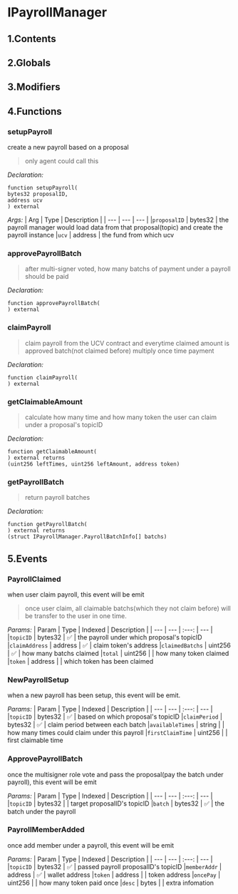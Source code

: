 # IPayrollManager





## 1.Contents
<!-- START doctoc -->
<!-- END doctoc -->

## 2.Globals

## 3.Modifiers

## 4.Functions

### setupPayroll
create a new payroll based on a proposal

> only agent could call this


*Declaration:*
```solidity
function setupPayroll(
bytes32 proposalID,
address ucv
) external
```

*Args:*
| Arg | Type | Description |
| --- | --- | --- |
|`proposalID` | bytes32 | the payroll manager would load data from that proposal(topic) and create the payroll instance
|`ucv` | address | the fund from which ucv


### approvePayrollBatch

> after multi-signer voted, how many batchs of payment under a payroll should be paid

*Declaration:*
```solidity
function approvePayrollBatch(
) external
```




### claimPayroll

> claim payroll from the UCV contract and everytime claimed amount is approved batch(not claimed before) multiply once time payment

*Declaration:*
```solidity
function claimPayroll(
) external
```




### getClaimableAmount

> calculate how many time and how many token the user can claim under a proposal's topicID

*Declaration:*
```solidity
function getClaimableAmount(
) external returns
(uint256 leftTimes, uint256 leftAmount, address token)
```




### getPayrollBatch

> return payroll batches

*Declaration:*
```solidity
function getPayrollBatch(
) external returns
(struct IPayrollManager.PayrollBatchInfo[] batchs)
```




## 5.Events
### PayrollClaimed
when user claim payroll, this event will be emit

> once user claim, all claimable batchs(which they not claim before) will be transfer to the user in one time.



*Params:*
| Param | Type | Indexed | Description |
| --- | --- | :---: | --- |
|`topicID` | bytes32 | :white_check_mark: | the payroll under which proposal's topicID
|`claimAddress` | address | :white_check_mark: | claim token's address
|`claimedBatchs` | uint256 | :white_check_mark: | how many batchs claimed
|`total` | uint256 |  | how many token claimed
|`token` | address |  | which token has been claimed
### NewPayrollSetup
when a new payroll has been setup, this event will be emit.




*Params:*
| Param | Type | Indexed | Description |
| --- | --- | :---: | --- |
|`topicID` | bytes32 | :white_check_mark: | based on which proposal's topicID
|`claimPeriod` | bytes32 | :white_check_mark: | claim period between each batch
|`availableTimes` | string |  | how many times could claim under this payroll
|`firstClaimTime` | uint256 |  | first claimable time
### ApprovePayrollBatch
once the multisigner role vote and pass the proposal(pay the batch under payroll), this event will be emit




*Params:*
| Param | Type | Indexed | Description |
| --- | --- | :---: | --- |
|`topicID` | bytes32 |  | target proposalID's topicID
|`batch` | bytes32 | :white_check_mark: | the batch under the payroll
### PayrollMemberAdded
once add member under a payroll, this event will be emit




*Params:*
| Param | Type | Indexed | Description |
| --- | --- | :---: | --- |
|`topicID` | bytes32 | :white_check_mark: | passed payroll proposalID's topicID
|`memberAddr` | address | :white_check_mark: | wallet address
|`token` | address |  | token address
|`oncePay` | uint256 |  | how many token paid once
|`desc` | bytes |  | extra infomation
